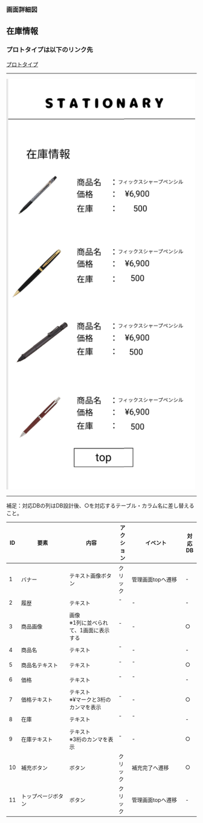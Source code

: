### 画面詳細図
## 在庫情報
### プロトタイプは以下のリンク先
[プロトタイプ](https://www.figma.com/file/YN8g4ahM3raStzCZMDXhNA/stationary?node-id=1%3A2)
*****
<img src="img/在庫情報.png" width="500">

*****
補足：対応DBの列はDB設計後、○を対応するテーブル・カラム名に差し替えること。

| ID | 要素 | 内容 | アクション | イベント | 対応DB |
|----|------|-----|------------|---------|-------|
|1   |バナー　　　　　　       |テキスト画像ボタン|クリック|管理画面topへ遷移|-|
|2   |履歴　　　　　　　       |テキスト　　　　　|-    　|-        　　　　　　　　|-|
|3   |商品画像　　　　　       |画像<br>※1列に並べられて、1画面に表示する|-    　|-|○|
|4   |商品名　　　　　　       |テキスト　　　　　|-    　|-        　　　　　　　　|-|
|5   |商品名テキスト　　       |テキスト　　　　　|-    　|-      　　　　　　　　　|○|
|6   |価格　　　　　　　       |テキスト　　　　　|-    　|-      　　　　　　　　　|-|
|7   |価格テキスト　　　       |テキスト<br>※¥マークと3桁のカンマを表示|-    　|-  |○|
|8   |在庫　　　　　　　       |テキスト　　　　　|-    　|-      　　　　　　　　　|-|
|9   |在庫テキスト　           |テキスト<br>※3桁のカンマを表示|-    　|-      　　|○|
|10  |補充ボタン              |ボタン　　　　　　|クリック|補充完了へ遷移|○|
|11  |トップページボタン       |ボタン　　　　　　|クリック|管理画面topへ遷移|-|


